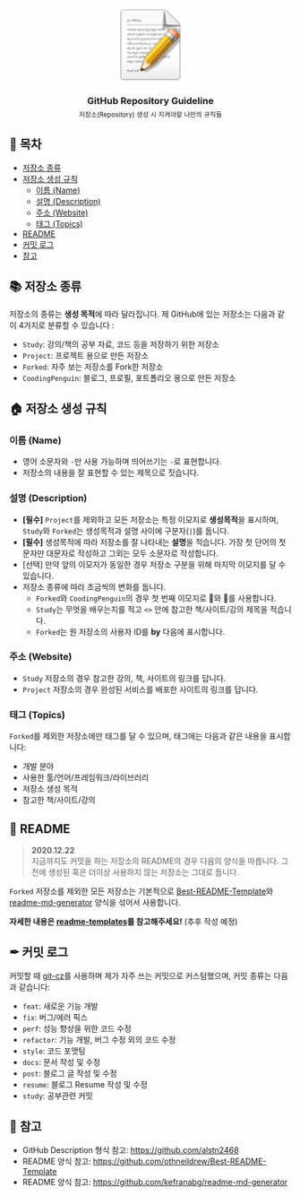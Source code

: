 <!-- PROJECT LOGO -->
<br />
<div align="center">
  <a href="https://github.com/coodingpenguin/repository-guideline">
    <img src="img/logo.png" alt="Logo" width="128" height="128">
  </a>
  <h3 style='border: none; margin-bottom: 5px;'>GitHub Repository Guideline</h2>
  <small>저장소(Repository) 생성 시 지켜야할 나만의 규칙들</small>
</div>

## 📝 목차

- [저장소 종류](#-저장소-종류)
- [저장소 생성 규칙](#-저장소-생성-규칙)
  - [이름 (Name)](#이름-name)
  - [설명 (Description)](#설명-description)
  - [주소 (Website)](#주소-website)
  - [태그 (Topics)](#태그-topics)
- [README](#-readme)
- [커밋 로그](#-커밋-로그)
- [참고](#-참고)

## 📚 저장소 종류

저장소의 종류는 **생성 목적**에 따라 달라집니다. 제 GitHub에 있는 저장소는 다음과 같이 4가지로 분류할 수 있습니다 :

- `Study`: 강의/책의 공부 자료, 코드 등을 저장하기 위한 저장소
- `Project`: 프로젝트 용으로 만든 저장소
- `Forked`: 자주 보는 저장소를 Fork한 저장소
- `CoodingPenguin`: 블로그, 프로필, 포트폴리오 용으로 만든 저장소

## 🏠 저장소 생성 규칙

### 이름 (Name)

- 영어 소문자와 `-`만 사용 가능하며 띄어쓰기는 `-`로 표현합니다.
- 저장소의 내용을 잘 표현할 수 있는 제목으로 짓습니다.

### 설명 (Description)

- **[필수]** `Project`를 제외하고 모든 저장소는 특정 이모지로 **생성목적**을 표시하며, `Study`와 `Forked`는 생성목적과 설명 사이에 구분자(`|`)를 둡니다.
- **[필수]** 생성목적에 따라 저장소를 잘 나타내는 **설명**을 적습니다. 가장 첫 단어의 첫 문자만 대문자로 작성하고 그외는 모두 소문자로 작성합니다.
- [선택] 만약 앞의 이모지가 동일한 경우 저장소 구분을 위해 마지막 이모지를 달 수 있습니다.
- 저장소 종류에 따라 조금씩의 변화를 둡니다.
  - `Forked`와 `CoodingPenguin`의 경우 첫 번째 이모지로 📌와 🐧를 사용합니다.
  - `Study`는 무엇을 배우는지를 적고 `<>` 안에 참고한 책/사이트/강의 제목을 적습니다.
  - `Forked`는 원 저장소의 사용자 ID를 **by** 다음에 표시합니다.

### 주소 (Website)

- `Study` 저장소의 경우 참고한 강의, 책, 사이트의 링크를 답니다.
- `Project` 저장소의 경우 완성된 서비스를 배포한 사이트의 링크를 답니다.

### 태그 (Topics)

`Forked`를 제외한 저장소에만 태그를 달 수 있으며, 태그에는 다음과 같은 내용을 표시합니다:

- 개발 분야
- 사용한 툴/언어/프레임워크/라이브러리
- 저장소 생성 목적
- 참고한 책/사이트/강의

## 📄 README

> <b>2020.12.22</b>  
> 지금까지도 커밋을 하는 저장소의 README의 경우 다음의 양식을 따릅니다. 그 전에 생성된 혹은 더이상 사용하지 않는 저장소는 그대로 둡니다.

`Forked` 저장소를 제외한 모든 저장소는 기본적으로 [Best-README-Template](https://github.com/othneildrew/Best-README-Template)와 [readme-md-generator](https://github.com/kefranabg/readme-md-generator) 양식을 섞어서 사용합니다.

**자세한 내용은 [readme-templates](./readme-templates)를 참고해주세요!** (추후 작성 예정)

## ✒ 커밋 로그

커밋할 때 [git-cz](https://github.com/streamich/git-cz)를 사용하며 제가 자주 쓰는 커밋으로 커스텀했으며, 커밋 종류는 다음과 같습니다:

- `feat`: 새로운 기능 개발
- `fix`: 버그/에러 픽스
- `perf`: 성능 향상을 위한 코드 수정
- `refactor`: 기능 개발, 버그 수정 외의 코드 수정
- `style`: 코드 포맷팅
- `docs`: 문서 작성 및 수정
- `post`: 블로그 글 작성 및 수정
- `resume`: 블로그 Resume 작성 및 수정
- `study`: 공부관련 커밋

## 📌 참고

- GitHub Description 형식 참고: https://github.com/alstn2468
- README 양식 참고: https://github.com/othneildrew/Best-README-Template
- README 양식 참고: https://github.com/kefranabg/readme-md-generator
